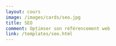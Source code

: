 ```yaml
---
layout: cours
image: /images/cards/seo.jpg
title: SEO
comment: Optimser son référencement web
link: /templates/seo.html
---
```

 
